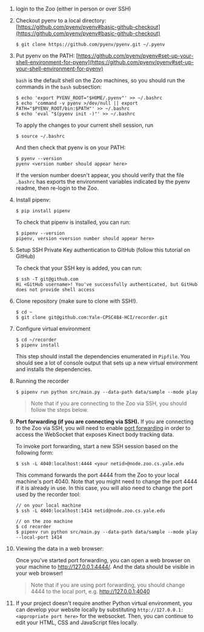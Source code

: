  1. login to the Zoo (either in person or over SSH)

 2. Checkout pyenv to a local directory: [https://github.com/pyenv/pyenv#basic-github-checkout](https://github.com/pyenv/pyenv#basic-github-checkout)

    ```
    $ git clone https://github.com/pyenv/pyenv.git ~/.pyenv
    ```

 3. Put pyenv on the PATH: [https://github.com/pyenv/pyenv#set-up-your-shell-environment-for-pyenv](https://github.com/pyenv/pyenv#set-up-your-shell-environment-for-pyenv)

    `bash` is the default shell on the Zoo machines, so you should run the commands in the `bash` subsection:

    ```
    $ echo 'export PYENV_ROOT="$HOME/.pyenv"' >> ~/.bashrc
    $ echo 'command -v pyenv >/dev/null || export PATH="$PYENV_ROOT/bin:$PATH"' >> ~/.bashrc
    $ echo 'eval "$(pyenv init -)"' >> ~/.bashrc
    ```

    To apply the changes to your current shell session, run

    ```
    $ source ~/.bashrc
    ```

    And then check that pyenv is on your PATH:

    ```
    $ pyenv --version
    pyenv <version number should appear here>
    ```

    If the version number doesn't appear, you should verify that the file `.bashrc` has exports the environment variables indicated by the pyenv readme, then re-login to the Zoo.

 4. Install pipenv:

    ```
    $ pip install pipenv
    ```

    To check that pipenv is installed, you can run:

    ```
    $ pipenv --version
    pipenv, version <version number should appear here>
    ```

 5. Setup SSH Private Key authentication to GitHub (follow this tutorial on GitHub)

    To check that your SSH key is added, you can run:

    ```
    $ ssh -T git@github.com
    Hi <GitHub username>! You've successfully authenticated, but GitHub does not provide shell access
    ```

 6. Clone repository (make sure to clone with SSH!).

    ```
    $ cd ~
    $ git clone git@github.com:Yale-CPSC484-HCI/recorder.git
    ```

 7. Configure virtual environment

    ```
    $ cd ~/recorder
    $ pipenv install
    ```

    This step should install the dependencies enumerated in `Pipfile`.
    You should see a lot of console output that sets up a new virtual environment and installs the dependencies.

 8. Running the recorder

    ```
    $ pipenv run python src/main.py --data-path data/sample --mode play
    ```

    > Note that if you are connecting to the Zoo via SSH, you should follow the steps below.

 9. **Port forwarding (if you are connecting via SSH).**
    If you are connecting to the Zoo via SSH, you will need to enable [port forwarding](https://help.ubuntu.com/community/SSH/OpenSSH/PortForwarding) in order to access the WebSocket that exposes Kinect body tracking data.
    
    To invoke port forwarding, start a new SSH session based on the following form:

    ```
    $ ssh -L 4040:localhost:4444 <your netid>@node.zoo.cs.yale.edu
    ```

    This command forwards the port 4444 from the Zoo to your local machine's port 4040.
    Note that you might need to change the port 4444 if it is already in use.
    In this case, you will also need to change the port used by the recorder tool:

    ```
    // on your local machine
    $ ssh -L 4040:localhost:1414 netid@node.zoo.cs.yale.edu

    // on the zoo machine
    $ cd recorder
    $ pipenv run python src/main.py --data-path data/sample --mode play --local-port 1414
    ```


10. Viewing the data in a web browser:

    Once you've started port forwarding, you can open a web browser on your machine to http://127.0.0.1:4444/.
    And the data should be visible in your web browser!

    > Note that if you are using port forwarding, you should change 4444 to the local port, e.g. http://127.0.0.1:4040

11. If your project doesn't require another Python virtual environment, you can develop your website locally by substituting `http://127.0.0.1:<appropriate port here>` for the websocket.
    Then, you can continue to edit your HTML, CSS and JavaScript files locally.
